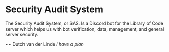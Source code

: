 # Security Audit System

The Security Audit System, or SAS. Is a Discord bot for the Library of Code server which helps us with bot verification, data, management, and general server security.

~~ Dutch van der Linde
*I have a plan*
